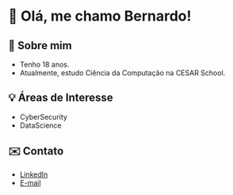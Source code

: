 # 👋 Olá, me chamo Bernardo!

## 🤔 Sobre mim
- Tenho 18 anos.  
- Atualmente, estudo Ciência da Computação na CESAR School.  

## 💡 Áreas de Interesse
- CyberSecurity  
- DataScience 

## ✉️ Contato
- [LinkedIn](https://www.linkedin.com/in/bernardomcpf)  
- [E-mail](mailto:bernardocostapintofilho@yahoo.com.br) 
